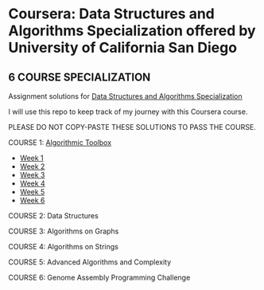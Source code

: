 # Coursera: Data Structures and Algorithms Specialization offered by University of California San Diego
## 6 COURSE SPECIALIZATION
Assignment solutions for [Data Structures and Algorithms Specialization](https://www.coursera.org/specializations/data-structures-algorithms)

I will use this repo to keep track of my journey with this Coursera course.

PLEASE DO NOT COPY-PASTE THESE SOLUTIONS TO PASS THE COURSE. 

COURSE 1: [Algorithmic Toolbox](https://github.com/Google987/coursera-data-structures-algorithms/tree/main/Algorithmic%20Toolbox)
* [Week 1](https://github.com/Google987/coursera-data-structures-algorithms/tree/main/Algorithmic%20Toolbox/Week%201)
* [Week 2](https://github.com/Google987/coursera-data-structures-algorithms/tree/main/Algorithmic%20Toolbox/Week%202)
* [Week 3](https://github.com/Google987/coursera-data-structures-algorithms/tree/main/Algorithmic%20Toolbox/Week%203)
* [Week 4](https://github.com/Google987/coursera-data-structures-algorithms/tree/main/Algorithmic%20Toolbox/Week%204)
* [Week 5](https://github.com/Google987/coursera-data-structures-algorithms/tree/main/Algorithmic%20Toolbox/Week%205)
* [Week 6](https://github.com/Google987/coursera-data-structures-algorithms/tree/main/Algorithmic%20Toolbox/Week%206)

COURSE 2: Data Structures

COURSE 3: Algorithms on Graphs

COURSE 4: Algorithms on Strings

COURSE 5: Advanced Algorithms and Complexity

COURSE 6: Genome Assembly Programming Challenge

